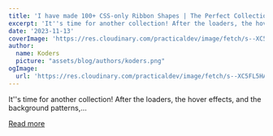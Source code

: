 ```yaml
---
title: 'I have made 100+ CSS-only Ribbon Shapes | The Perfect Collection 🎀'
excerpt: 'It''s time for another collection! After the loaders, the hover effects, and the background patterns,...'
date: '2023-11-13'
coverImage: 'https://res.cloudinary.com/practicaldev/image/fetch/s--XC5FL5HA--/c_imagga_scale,f_auto,fl_progressive,h_420,q_auto,w_1000/https://dev-to-uploads.s3.amazonaws.com/uploads/articles/xk4gxbqsdsa48ms2kst3.png'
author:
  name: Koders
  picture: "assets/blog/authors/koders.png"
ogImage:
  url: 'https://res.cloudinary.com/practicaldev/image/fetch/s--XC5FL5HA--/c_imagga_scale,f_auto,fl_progressive,h_420,q_auto,w_1000/https://dev-to-uploads.s3.amazonaws.com/uploads/articles/xk4gxbqsdsa48ms2kst3.png'
---
```


It''s time for another collection! After the loaders, the hover effects, and the background patterns,...

[Read more](https://dev.to/afif/i-have-made-100-css-only-ribbon-shapes-the-perfect-collection-4374)
